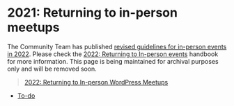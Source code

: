 # 2021: Returning to in-person meetups

The Community Team has published [revised guidelines for in-person events in 2022](https://make.wordpress.org/community/2022/01/24/updated-guidelines-for-in-person-wordcamps-and-meetups-2022). Please check the [2022: Returning to In-person events](https://make.wordpress.org/community/handbook/meetup-organizer/2022-returning-to-in-person-wordpress-meetups/) handbook for more information. This page is being maintained for archival purposes only and will be removed soon.

> [2022: Returning to In-person WordPress Meetups](https://make.wordpress.org/community/handbook/meetup-organizer/2022-returning-to-in-person-wordpress-meetups/)

*   [To-do](# "To-do")